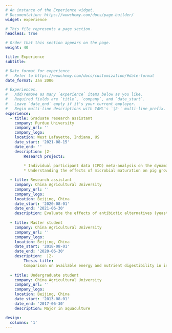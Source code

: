 ```yaml
---
# An instance of the Experience widget.
# Documentation: https://wowchemy.com/docs/page-builder/
widget: experience

# This file represents a page section.
headless: true

# Order that this section appears on the page.
weight: 40

title: Experience
subtitle:

# Date format for experience
#   Refer to https://wowchemy.com/docs/customization/#date-format
date_format: Jan 2006

# Experiences.
#   Add/remove as many `experience` items below as you like.
#   Required fields are `title`, `company`, and `date_start`.
#   Leave `date_end` empty if it's your current employer.
#   Begin multi-line descriptions with YAML's `|2-` multi-line prefix.
experience:
  - title: Graduate research assistant
    company: Purdue University
    company_url: ''
    company_logo:
    location: West Lafayette, Indiana, US
    date_start: '2021-08-15'
    date_end: ''
    description: |2-
        Research projects:
        
        * Individual participant data (IPD) meta-analysis on the dynamical development of the gut microbiome in commercial pigs
        * Understanding the effects of microbial maturation on pig growth using multi-omics analysis and gnotobiotic mice model

  - title: Research assistant
    company: China Agricultural University
    company_url: ''
    company_logo:
    location: Beijing, China
    date_start: '2020-08-01'
    date_end: '2021-06-30'
    description: Evaluate the effects of antibiotic alternatives (yeast culture & seaweed extracts) on the growth performance and gut microbiome on pigs.
    
  - title: Master student
    company: China Agricultural University
    company_url: ''
    company_logo:
    location: Beijing, China
    date_start: '2018-08-01'
    date_end: '2020-06-30'
    description:  |2-
        Thesis title:
        Comparison on available energy and nutrient digestibility in ingredients between sows and growing pigs
        
  - title: Undergraduate student
    company: China Agricultural University
    company_url: ''
    company_logo:
    location: Beijing, China
    date_start: '2013-08-01'
    date_end: '2017-06-30'
    description: Major in aquaculture

design:
  columns: '1'
---
```

